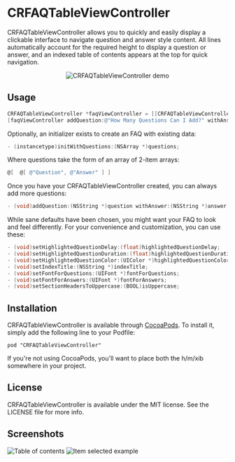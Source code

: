 # CRFAQTableViewController

CRFAQTableViewController allows you to quickly and easily display a clickable interface to navigate question and answer style content. All lines automatically account for the required height to display a question or answer, and an indexed table of contents appears at the top for quick navigation.

<p align="center">
  <img src="https://raw.github.com/camroth/CRFAQTableViewController/master/Resources/demo.gif" alt="CRFAQTableViewController demo"/>
</p>

## Usage

```objective-c
CRFAQTableViewController *faqViewController = [[CRFAQTableViewController alloc] init];
[faqViewController addQuestion:@"How Many Questions Can I Add?" withAnswer:@"As many as you want!"];
```

Optionally, an initializer exists to create an FAQ with existing data:

```objective-c
- (instancetype)initWithQuestions:(NSArray *)questions;
```

Where questions take the form of an array of 2-item arrays:

```objective-c
@[	@[ @"Question", @"Answer" ]	]
```

Once you have your CRFAQTableViewController created, you can always add more questions:

```objective-c
- (void)addQuestion:(NSString *)question withAnswer:(NSString *)answer;
```

While sane defaults have been chosen, you might want your FAQ to look and feel differently. For your convenience and customization, you can use these:

```objective-c
- (void)setHighlightedQuestionDelay:(float)highlightedQuestionDelay;
- (void)setHighlightedQuestionDuration:(float)highlightedQuestionDuration;
- (void)setHighlightedQuestionColor:(UIColor *)highlightedQuestionColor;
- (void)setIndexTitle:(NSString *)indexTitle;
- (void)setFontForQuestions:(UIFont *)fontForQuestions;
- (void)setFontForAnswers:(UIFont *)fontForAnswers;
- (void)setSectionHeadersToUppercase:(BOOL)isUppercase;
```

## Installation

CRFAQTableViewController is available through [CocoaPods](http://cocoapods.org). To install it, simply add the following line to your Podfile:

    pod "CRFAQTableViewController"
    
If you're not using CocoaPods, you'll want to place both the h/m/xib somewhere in your project.

## License

CRFAQTableViewController is available under the MIT license. See the LICENSE file for more info.

## Screenshots

![Table of contents](https://raw.github.com/camroth/CRFAQTableViewController/master/Resources/screenshot-1.png)
![Item selected example](https://raw.github.com/camroth/CRFAQTableViewController/master/Resources/screenshot-2.png)
